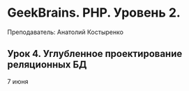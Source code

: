 # GeekBrains. PHP. Уровень 2.

Преподаватель: Анатолий Костыренко

## Урок 4. Углубленное проектирование реляционных БД

7 июня
